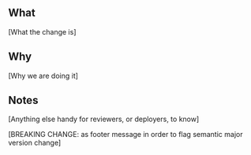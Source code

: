 ## What

[What the change is]

## Why

[Why we are doing it]

## Notes

[Anything else handy for reviewers, or deployers, to know]

[BREAKING CHANGE: <reason> as footer message in order to flag semantic major version change]
